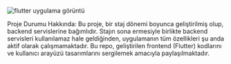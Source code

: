

![flutter uygulama görüntü ]([link-buraya-gelecek](https://github.com/emircopur/crypto_trading_bot/blob/main/flutter.jpg?raw=true))












Proje Durumu Hakkında: Bu proje, bir staj dönemi boyunca geliştirilmiş olup, backend servislerine bağımlıdır. Stajın sona ermesiyle birlikte backend servisleri kullanılamaz hale geldiğinden, uygulamanın tüm özellikleri şu anda aktif olarak çalışmamaktadır. Bu repo, geliştirilen frontend (Flutter) kodlarını ve kullanıcı arayüzü tasarımlarını sergilemek amacıyla paylaşılmaktadır.
